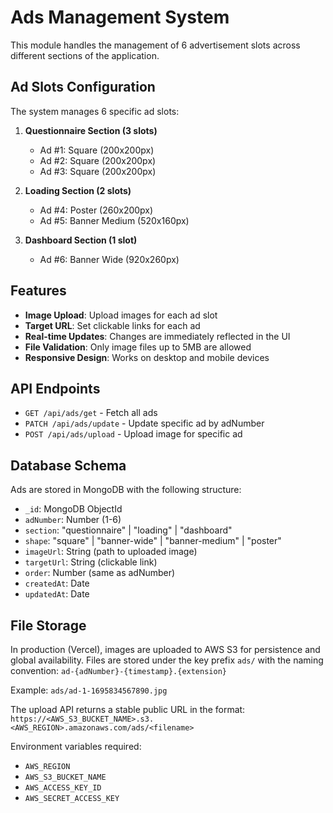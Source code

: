 # Ads Management System

This module handles the management of 6 advertisement slots across different sections of the application.

## Ad Slots Configuration

The system manages 6 specific ad slots:

1. **Questionnaire Section (3 slots)**
   - Ad #1: Square (200x200px)
   - Ad #2: Square (200x200px) 
   - Ad #3: Square (200x200px)

2. **Loading Section (2 slots)**
   - Ad #4: Poster (260x200px)
   - Ad #5: Banner Medium (520x160px)

3. **Dashboard Section (1 slot)**
   - Ad #6: Banner Wide (920x260px)

## Features

- **Image Upload**: Upload images for each ad slot
- **Target URL**: Set clickable links for each ad
- **Real-time Updates**: Changes are immediately reflected in the UI
- **File Validation**: Only image files up to 5MB are allowed
- **Responsive Design**: Works on desktop and mobile devices

## API Endpoints

- `GET /api/ads/get` - Fetch all ads
- `PATCH /api/ads/update` - Update specific ad by adNumber
- `POST /api/ads/upload` - Upload image for specific ad

## Database Schema

Ads are stored in MongoDB with the following structure:
- `_id`: MongoDB ObjectId
- `adNumber`: Number (1-6)
- `section`: "questionnaire" | "loading" | "dashboard"
- `shape`: "square" | "banner-wide" | "banner-medium" | "poster"
- `imageUrl`: String (path to uploaded image)
- `targetUrl`: String (clickable link)
- `order`: Number (same as adNumber)
- `createdAt`: Date
- `updatedAt`: Date

## File Storage

In production (Vercel), images are uploaded to AWS S3 for persistence and global availability. Files are stored under the key prefix `ads/` with the naming convention:
`ad-{adNumber}-{timestamp}.{extension}`

Example: `ads/ad-1-1695834567890.jpg`

The upload API returns a stable public URL in the format:
`https://<AWS_S3_BUCKET_NAME>.s3.<AWS_REGION>.amazonaws.com/ads/<filename>`

Environment variables required:
- `AWS_REGION`
- `AWS_S3_BUCKET_NAME`
- `AWS_ACCESS_KEY_ID`
- `AWS_SECRET_ACCESS_KEY`
